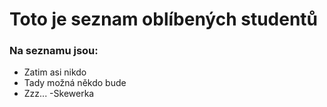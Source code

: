 # Toto je seznam oblíbených studentů

### Na seznamu jsou:

- Zatim asi nikdo
- Tady možná někdo bude
- Zzz...
-Skewerka
